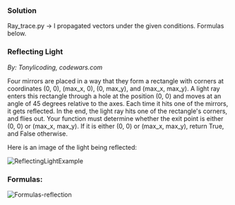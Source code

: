 ### Solution

Ray_trace.py -> I propagated vectors under the given conditions. Formulas below.

### Reflecting Light
*By: Tonylicoding, codewars.com*

Four mirrors are placed in a way that they form a rectangle with corners at coordinates (0, 0), (max_x, 0), (0, max_y), and (max_x, max_y). A light ray enters this rectangle through a hole at the position (0, 0) and moves at an angle of 45 degrees relative to the axes. Each time it hits one of the mirrors, it gets reflected. In the end, the light ray hits one of the rectangle's corners, and flies out. Your function must determine whether the exit point is either (0, 0) or (max_x, max_y). If it is either (0, 0) or (max_x, max_y), return True, and False otherwise.

Here is an image of the light being reflected:

![ReflectingLightExample](https://user-images.githubusercontent.com/34451029/94936521-a3a1dc00-04ce-11eb-848f-9766c5dfe5ce.jpg)

### Formulas:

![Formulas-reflection](https://user-images.githubusercontent.com/34451029/95213780-7bc4b800-07ef-11eb-8d71-30401bf7aba3.jpg)



